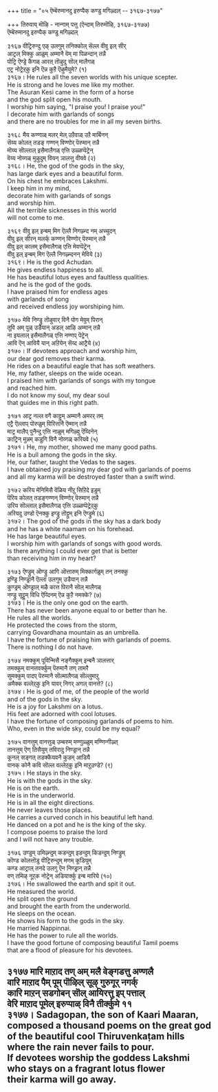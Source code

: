 +++
title = "०५ ऎम्बॆरुमानदु इरुप्पैक् कण्डु मगिऴ्दल् -- ३१६७-३१७७"

+++
तिरुवाय् मॊऴि - नान्गाम् पत्तु (ऐन्दाम् तिरुमॊऴि, ३१६७-३१७७)  
ऎम्बॆरुमानदु इरुप्पैक् कण्डु मगिऴ्दल्  

३१६७ वीट्रिरुन्दु एऴ् उलगुम् तनिक्कोल् सॆल्ल वीवु इल् सीर्  
आट्रल् मिक्कु आळुम् अम्मानै वॆम् मा पिळन्दान् तन्नै  
पोट्रि ऎण्ड्रे कैगळ् आरत् तॊऴुदु सॊल् मालैगळ्  
एट्र नोट्रेऱ्‌कु इनि ऎन्न कुऱै ऎऴुमैयुमे? (१)  
३१६७। He rules all the seven worlds with his unique scepter.  
He is strong and he loves me like my mother.  
The Asuran Kesi came in the form of a horse  
and the god split open his mouth.  
I worship him saying, "I praise you! I praise you!"  
I decorate him with garlands of songs  
and there are no troubles for me in all my seven births.  

३१६८ मैय कण्णाळ् मलर् मेल् उऱैवाळ् उऱै मार्बिनन्  
सॆय्य कोलत् तडङ् गण्णन् विण्णोर् पॆरुमान् तन्नै  
मॊय्य सॊल्लाल् इसैमालैगळ् एत्ति उळ्ळप्पॆट्रेन्  
वॆय्य नोय्गळ् मुऴुदुम् वियन् ञालत्तु वीयवे (२)  
३१६८। He, the god of the gods in the sky,  
has large dark eyes and a beautiful form.  
On his chest he embraces Lakshmi.  
I keep him in my mind,  
decorate him with garlands of songs  
and worship him.  
All the terrible sicknesses in this world  
will not come to me.  

३१६९ वीवु इल् इन्बम् मिग ऎल्लै निगऴ्न्द नम् अच्चुदन्  
वीवु इल् सीरन् मलर्क् कण्णन् विण्णोर् पॆरुमान् तन्नै  
वीवु इल् कालम् इसैमालैगळ् एत्ति मेवप्पॆट्रेन्  
वीवु इल् इन्बम् मिग ऎल्लै निगऴ्न्दनन् मेविये (३)  
३१६९। He is the god Achudan.  
He gives endless happiness to all.  
He has beautiful lotus eyes and faultless qualities.  
and he is the god of the gods.  
I have praised him for endless ages  
with garlands of song  
and received endless joy worshiping him.  

३१७० मेवि निण्ड्रु तॊऴुवार् विनै पोग मेवुम् पिरान्  
तूवि अम् पुळ् उडैयान् अडल् आऴि अम्मान् तन्नै  
ना इयलाल् इसैमालैगळ् एत्ति नण्णप् पॆट्रेन्  
आवि ऎन् आवियै यान् अऱियेन् सॆय्द आट्रैये (४)  
३१७०। If devotees approach and worship him,  
our dear god removes their karma.  
He rides on a beautiful eagle that has soft weathers.  
He, my father, sleeps on the wide ocean.  
I praised him with garlands of songs with my tongue  
and reached him.  
I do not know my soul, my dear soul  
that guides me in this right path.  

३१७१ आट्र नल्ल वगै काट्टुम् अम्मानै अमरर् तम्  
एट्रै ऎल्लाप् पॊरुळुम् विरित्तानै ऎम्मान् तन्नै  
माट्र मालैप् पुनैन्दु एत्ति नाळुम् मगिऴ्वु ऎय्दिनेन्  
काट्रिन् मुन्नम् कडुगि विनै नोय्गळ् करियवे (५)  
३१७१। He, my mother, showed me many good paths.  
He is a bull among the gods in the sky.  
He, our father, taught the Vedas to the sages.  
I have obtained joy praising my dear god with garlands of poems  
and all my karma will be destroyed faster than a swift wind.  

३१७२ करिय मेनिमिसै वॆळिय नीऱु सिऱिदे इडुम्  
पॆरिय कोलत् तडङ्गण्णन् विण्णोर् पॆरुमान् तन्नै  
उरिय सॊल्लाल् इसैमालैगळ् एत्ति उळ्ळप्पॆट्रेऱ्‌कु  
अरियदु उण्डो ऎनक्कु इण्ड्रु तॊट्टुम् इनि ऎण्ड्रुमे (६)  
३१७२। The god of the gods in the sky has a dark body  
and he has a white naamam on his forehead.  
He has large beautiful eyes.  
I worship him with garlands of songs with good words.  
Is there anything I could ever get that is better  
than receiving him in my heart?  

३१७३ ऎण्ड्रुम् ऒण्ड्रु आगि ऒत्तारुम् मिक्कार्गळुम् तन् तनक्कु  
इण्ड्रि निण्ड्रानै ऎल्ला उलगुम् उडैयान् तन्नै  
कुण्ड्रम् ऒण्ड्राल् मऴै कात्त पिरानै सॊल् मालैगळ्  
नण्ड्रु सूट्टुम् विधि ऎय्दिनम् ऎन्न कुऱै नमक्के? (७)  
३१७३। He is the only one god on the earth.  
There has never been anyone equal to or better than he.  
He rules all the worlds.  
He protected the cows from the storm,  
carrying Govardhana mountain as an umbrella.  
I have the fortune of praising him with garlands of poems.  
There is nothing I do not have.  

३१७४ नमक्कुम् पूविन्मिसै नङ्गैक्कुम् इन्बनै ञालत्तार्  
तमक्कुम् वानत्तवर्क्कुम् पॆरुमानै तण् तामरै  
सुमक्कुम् पादप् पॆरुमानै सॊल्मालैगळ् सॊल्लुमाऱु  
अमैक्क वल्लेऱ्‌कु इनि यावर् निगर् अगल् वानत्ते? (८)  
३१७४। He is god of me, of the people of the world  
and of the gods in the sky.  
He is a joy for Lakshmi on a lotus.  
His feet are adorned with cool lotuses.  
I have the fortune of composing garlands of poems to him.  
Who, even in the wide sky, could be my equal?  

३१७५ वानत्तुम् वानत्तुळ् उम्बरुम् मण्णुळ्ळुम् मण्णिन्गीऴ्त्  
तानत्तुम् ऎण् तिसैयुम् तविरादु निण्ड्रान् तन्नै  
कूनल् सङ्गत् तडक्कैयवनै कुडम् आडियै  
वानक् कोनै कवि सॊल्ल वल्लेऱ्‌कु इनि माऱुउण्डे? (९)  
३१७५। He stays in the sky.  
He is with the gods in the sky.  
He is on the earth.  
He is in the underworld.  
He is in all the eight directions.  
He never leaves those places.  
He carries a curved conch in his beautiful left hand.  
He danced on a pot and he is the king of the sky.  
I compose poems to praise the lord  
and I will not have any trouble.  

३१७६ उण्डुम् उमिऴ्न्दुम् कडन्दुम् इडन्दुम् किडन्दुम् निण्ड्रुम्  
कॊण्ड कोलत्तॊडु वीट्रिरुन्दुम् मणम् कूडियुम्  
कण्ड आट्राल् तनदे उलगु ऎन निण्ड्रान् तन्नै  
वण् तमिऴ् नूऱ्‌क नोट्रेन् अडियार्क्कु इन्ब मारिये (१०)  
३१७६। He swallowed the earth and spit it out.  
He measured the world.  
He split open the ground  
and brought the earth from the underworld.  
He sleeps on the ocean.  
He shows his form to the gods in the sky.  
He married Nappinnai.  
He has the power to rule all the worlds.  
I have the good fortune of composing beautiful Tamil poems  
that are a flood of pleasure for his devotees.  

३१७७ मारि माऱाद तण् अम् मलै वेङ्गडत्तु अण्णलै  
वारि माऱाद पैम् पूम् पॊऴिल् सूऴ् गुरुगूर् नगर्क्  
कारि माऱन् सडगोबन् सॊल् आयिरत्तु इप् पत्ताल्  
वेरि माऱाद पूमेल् इरुप्पाळ् विनै तीर्क्कुमे ११  
३१७७। Sadagopan, the son of Kaari Maaran,  
composed a thousand poems on the great god  
of the beautiful cool Thiruvenkaṭam hills  
where the rain never fails to pour.  
If devotees worship the goddess Lakshmi  
who stays on a fragrant lotus flower  
their karma will go away.  
----------  


